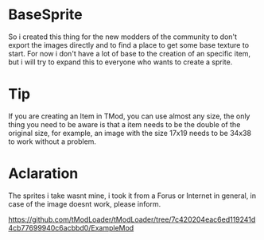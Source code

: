 # BaseSprite
So i created this thing for the new modders of the community to don't export the images directly and to find a place to get some base texture to start.
For now i don't have a lot of base to the creation of an specific item, but i will try to expand this to everyone who wants to create a sprite.

# Tip
If you are creating an Item in TMod, you can use almost any size, the only thing you need to be aware is that a item needs to be the double of the original size, for example, an image with the size 17x19 needs to be 34x38 to work without a problem.

# Aclaration
The sprites i take wasnt mine, i took it from a Forus or Internet in general, in case of the image doesnt work, please inform.

https://github.com/tModLoader/tModLoader/tree/7c420204eac6ed119241d4cb77699940c6acbbd0/ExampleMod
